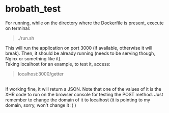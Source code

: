 # brobath_test
For running, while on the directory where the Dockerfile is present, execute on terminal:
>./run.sh

This will run the application on port 3000 (if available, otherwise it will break). Then, it should be already running (needs to be serving though, Nginx or something like it).
<br>
Taking localhost for an example, to test it, access:
>localhost:3000/getter

<br>
If working fine, it will return a JSON. Note that one of the values of it is the XHR code to run on the browser console for testing the POST method. Just remember to change the domain of it to localhost (it is pointing to my domain, sorry, won't change it :( )

